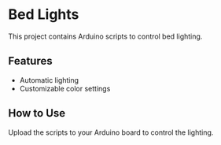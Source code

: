 # Bed Lights
This project contains Arduino scripts to control bed lighting.

## Features
- Automatic lighting
- Customizable color settings

## How to Use
Upload the scripts to your Arduino board to control the lighting.
